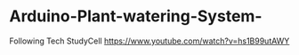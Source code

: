 # Arduino-Plant-watering-System-
Following  Tech StudyCell    https://www.youtube.com/watch?v=hs1B99utAWY
